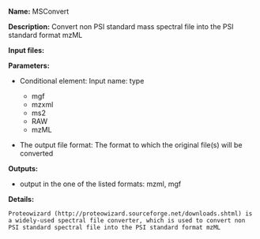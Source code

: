 **Name:** MSConvert

**Description:**
Convert non PSI standard mass spectral file into the PSI standard format mzML

**Input files:**

**Parameters:**
* Conditional element: Input name: type
  * mgf
  * mzxml
  * ms2
  * RAW
  * mzML

* The output file format: The format to which the original file(s) will be converted

**Outputs:**
* output in the one of the listed formats: mzml, mgf

**Details:**

	Proteowizard (http://proteowizard.sourceforge.net/downloads.shtml) is a widely-used spectral file converter, which is used to convert non PSI standard spectral file into the PSI standard format mzML
	
